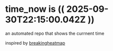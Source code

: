# time_now is (( 2025-09-30T22:15:00.042Z ))

an automated repo that shows the currnent time

inspired by [breakingheatmap](https://github.com/breakingheatmap/breakingheatmap)